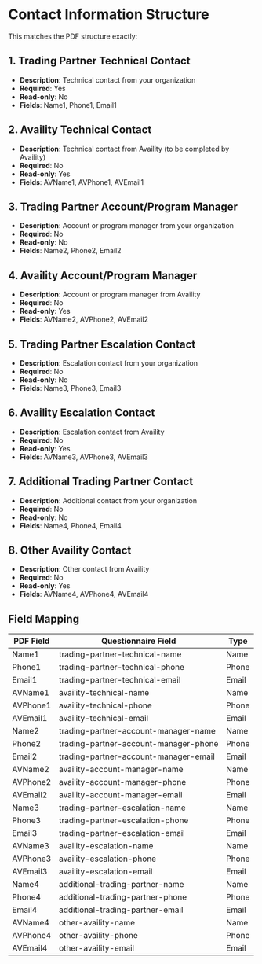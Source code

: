 # Contact Information Structure

This matches the PDF structure exactly:

## 1. Trading Partner Technical Contact
- **Description**: Technical contact from your organization
- **Required**: Yes
- **Read-only**: No
- **Fields**: Name1, Phone1, Email1

## 2. Availity Technical Contact
- **Description**: Technical contact from Availity (to be completed by Availity)
- **Required**: No
- **Read-only**: Yes
- **Fields**: AVName1, AVPhone1, AVEmail1

## 3. Trading Partner Account/Program Manager
- **Description**: Account or program manager from your organization
- **Required**: No
- **Read-only**: No
- **Fields**: Name2, Phone2, Email2

## 4. Availity Account/Program Manager
- **Description**: Account or program manager from Availity
- **Required**: No
- **Read-only**: Yes
- **Fields**: AVName2, AVPhone2, AVEmail2

## 5. Trading Partner Escalation Contact
- **Description**: Escalation contact from your organization
- **Required**: No
- **Read-only**: No
- **Fields**: Name3, Phone3, Email3

## 6. Availity Escalation Contact
- **Description**: Escalation contact from Availity
- **Required**: No
- **Read-only**: Yes
- **Fields**: AVName3, AVPhone3, AVEmail3

## 7. Additional Trading Partner Contact
- **Description**: Additional contact from your organization
- **Required**: No
- **Read-only**: No
- **Fields**: Name4, Phone4, Email4

## 8. Other Availity Contact
- **Description**: Other contact from Availity
- **Required**: No
- **Read-only**: Yes
- **Fields**: AVName4, AVPhone4, AVEmail4

## Field Mapping

| PDF Field | Questionnaire Field | Type |
|-----------|-------------------|------|
| Name1 | trading-partner-technical-name | Name |
| Phone1 | trading-partner-technical-phone | Phone |
| Email1 | trading-partner-technical-email | Email |
| AVName1 | availity-technical-name | Name |
| AVPhone1 | availity-technical-phone | Phone |
| AVEmail1 | availity-technical-email | Email |
| Name2 | trading-partner-account-manager-name | Name |
| Phone2 | trading-partner-account-manager-phone | Phone |
| Email2 | trading-partner-account-manager-email | Email |
| AVName2 | availity-account-manager-name | Name |
| AVPhone2 | availity-account-manager-phone | Phone |
| AVEmail2 | availity-account-manager-email | Email |
| Name3 | trading-partner-escalation-name | Name |
| Phone3 | trading-partner-escalation-phone | Phone |
| Email3 | trading-partner-escalation-email | Email |
| AVName3 | availity-escalation-name | Name |
| AVPhone3 | availity-escalation-phone | Phone |
| AVEmail3 | availity-escalation-email | Email |
| Name4 | additional-trading-partner-name | Name |
| Phone4 | additional-trading-partner-phone | Phone |
| Email4 | additional-trading-partner-email | Email |
| AVName4 | other-availity-name | Name |
| AVPhone4 | other-availity-phone | Phone |
| AVEmail4 | other-availity-email | Email |
